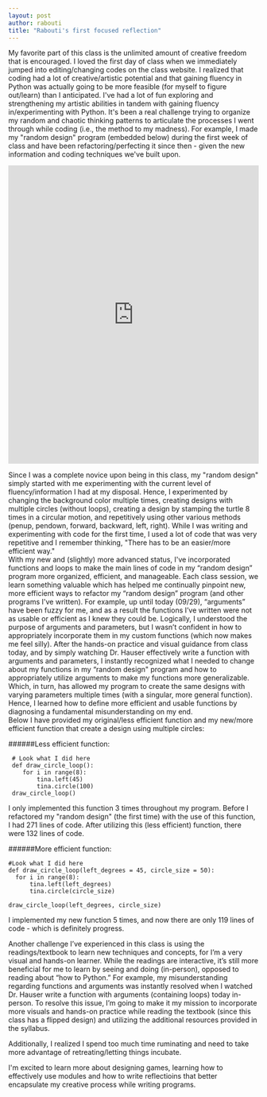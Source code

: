 ```yaml
---
layout: post
author: rabouti
title: "Rabouti's first focused reflection"
---
```


My favorite part of this class is the unlimited amount of creative freedom that is encouraged. I loved the first day of class when we immediately jumped into editing/changing codes on the class website. I realized that coding had a lot of creative/artistic potential and that gaining fluency in Python was actually going to be more feasible (for myself to figure out/learn) than I anticipated. I've had a lot of fun exploring and strengthening my artistic abilities in tandem with gaining fluency in/experimenting with Python. 
It's been a real challenge trying to organize my random and chaotic thinking patterns to articulate the processes I went through while coding (i.e., the method to my madness). For example, I made my "random design" program (embedded below) during the first week of class and have been refactoring/perfecting it since then - given the new information and coding techniques we've built upon. 

 <iframe src="https://trinket.io/embed/python/ac50ff4b89?outputOnly=true&runOption=run" width="100%" height="600" frameborder="0" marginwidth="0" marginheight="0" allowfullscreen></iframe>
 
 
Since I was a complete novice upon being in this class, my "random design" simply started with me experimenting with the current level of fluency/information I had at my disposal. Hence, I experimented by changing the background color multiple times, creating designs with multiple circles (without loops), creating a design by stamping the turtle 8 times in a circular motion, and repetitively using other various methods (penup, pendown, forward, backward, left, right). While I was writing and experimenting with code for the first time, I used a lot of code that was very repetitive and I remember thinking, "There has to be an easier/more efficient way."  
With my new and (slightly) more advanced status, I've incorporated functions and loops to make the main lines of code in my “random design” program more organized, efficient, and manageable. Each class session, we learn something valuable which has helped me continually pinpoint new, more efficient ways to refactor my “random design” program (and other programs I've written). For example, up until today (09/29), “arguments” have been fuzzy for me, and as a result the functions I’ve written were not as usable or efficient as I knew they could be. Logically, I understood the purpose of arguments and parameters, but I wasn’t confident in how to appropriately incorporate them in my custom functions (which now makes me feel silly).  After the hands-on practice and visual guidance from class today, and by simply watching Dr. Hauser effectively write a function with arguments and parameters, I instantly recognized what I needed to change about my functions in my “random design" program and how to appropriately utilize arguments to make my functions more generalizable. Which, in turn, has allowed my program to create the same designs with varying parameters multiple times (with a singular, more general function). Hence, I learned how to define more efficient and usable functions by diagnosing a fundamental misunderstanding on my end.  
Below I have provided my original/less efficient function and my new/more efficient function that create a design using multiple circles: 
 
######Less efficient function: 

```
 # Look what I did here
 def draw_circle_loop():
    for i in range(8):
        tina.left(45)
        tina.circle(100)
 draw_circle_loop()
 ```
 
I only implemented this function 3 times throughout my program. Before I refactored my "random design" (the first time) with the use of this function, I had 271 lines of code. After utilizing this (less efficient) function, there were 132 lines of code.

######More efficient function: 

```
#Look what I did here
def draw_circle_loop(left_degrees = 45, circle_size = 50):
  for i in range(8):
      tina.left(left_degrees)
      tina.circle(circle_size)
      
draw_circle_loop(left_degrees, circle_size)
```
I implemented my new function 5 times, and now there are only 119 lines of code - which is definitely progress. 

Another challenge I’ve experienced in this class is using the readings/textbook to learn new techniques and concepts, for I’m a very visual and hands-on learner. While the readings are interactive, it’s still more beneficial for me to learn by seeing and doing (in-person), opposed to reading about “how to Python.” For example, my misunderstanding regarding functions and arguments was instantly resolved when I watched Dr. Hauser write a function with arguments (containing loops) today in-person. To resolve this issue, I’m going to make it my mission to incorporate more visuals and hands-on practice while reading the textbook (since this class has a flipped design) and utilizing the additional resources provided in the syllabus.

Additionally, I realized I spend too much time ruminating and need to take more advantage of retreating/letting things incubate. 

I'm excited to learn more about designing games, learning how to effectively use modules and how to write reflectioins that better encapsulate my creative process while writing programs. 
